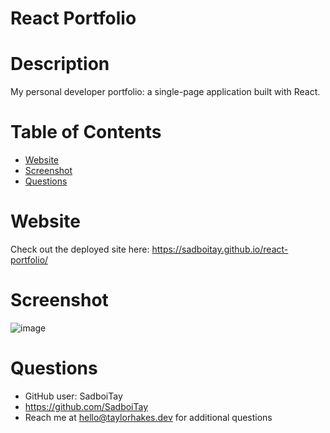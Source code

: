 # React Portfolio 

  # Description
  My personal developer portfolio: a single-page application built with React.

  # Table of Contents
  * [Website](#website)
  * [Screenshot](#screenshot)
  * [Questions](#questions)

  # Website
  Check out the deployed site here: https://sadboitay.github.io/react-portfolio/
  
  # Screenshot
  
  ![image](https://user-images.githubusercontent.com/86327207/145722241-6cb829d6-8b19-4a44-a757-30462a4f615a.png)

  # Questions

  * GitHub user: SadboiTay
  * https://github.com/SadboiTay
  * Reach me at hello@taylorhakes.dev for additional questions 
